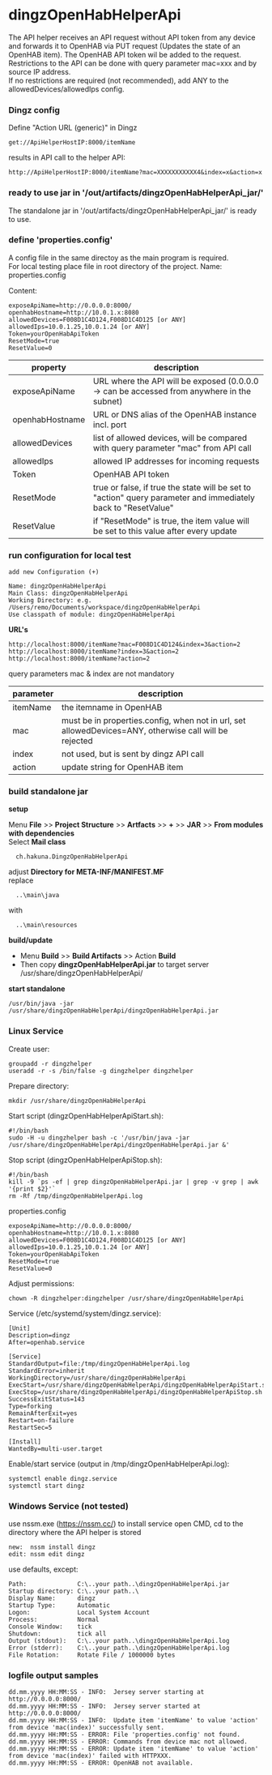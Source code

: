 # dingzOpenHabHelperApi

The API helper receives an API request without API token from any device and forwards it to OpenHAB via PUT request (Updates the state of an OpenHAB item). The OpenHAB API token wil be added to the request.  
Restrictions to the API can be done with query parameter mac=xxx and by source IP address.  
If no restrictions are required (not recommended), add ANY to the allowedDevices/allowedIps config.  

### Dingz config  
Define "Action URL (generic)" in Dingz  
```
get://ApiHelperHostIP:8000/itemName
```
results in API call to the helper API:
```
http://ApiHelperHostIP:8000/itemName?mac=XXXXXXXXXXX4&index=x&action=x  
```

### ready to use jar in '/out/artifacts/dingzOpenHabHelperApi_jar/'
The standalone jar in '/out/artifacts/dingzOpenHabHelperApi_jar/' is ready to use.  

### define 'properties.config'
A config file in the same directoy as the main program is required.  
For local testing place file in root directory of the project.
Name: properties.config  
  
Content:
```
exposeApiName=http://0.0.0.0:8000/
openhabHostname=http://10.0.1.x:8080
allowedDevices=F008D1C4D124,F008D1C4D125 [or ANY]
allowedIps=10.0.1.25,10.0.1.24 [or ANY]
Token=yourOpenHabApiToken
ResetMode=true
ResetValue=0
```
property | description |
--- | --- |
exposeApiName | URL where the API will be exposed (0.0.0.0 -> can be accessed from anywhere in the subnet) |
openhabHostname | URL or DNS alias of the OpenHAB instance incl. port |
allowedDevices | list of allowed devices, will be compared with query parameter "mac" from API call |
allowedIps | allowed IP addresses for incoming requests |
Token | OpenHAB API token |
ResetMode | true or false, if true the state will be set to "action" query parameter and immediately back to "ResetValue" |
ResetValue | if "ResetMode" is true, the item value will be set to this value after every update |

### run configuration for local test
```
add new Configuration (+)

Name: dingzOpenHabHelperApi
Main Class: dingzOpenHabHelperApi
Working Directory: e.g. /Users/remo/Documents/workspace/dingzOpenHabHelperApi
Use classpath of module: dingzOpenHabHelperApi
```

**URL's**
```
http://localhost:8000/itemName?mac=F008D1C4D124&index=3&action=2  
http://localhost:8000/itemName?index=3&action=2  
http://localhost:8000/itemName?action=2  
```
query parameters mac & index are not mandatory  

parameter | description |
--- | --- |
itemName | the itemname in OpenHAB |
mac | must be in properties.config, when not in url, set allowedDevices=ANY, otherwise call will be rejected |
index | not used, but is sent by dingz API call |
action | update string for OpenHAB item |


### build standalone jar
**setup**

Menu **File** >> **Project Structure** >> **Artfacts** >> **+** >> **JAR** >> **From modules with dependencies**  
Select **Mail class**  
```
  ch.hakuna.DingzOpenHabHelperApi
```
adjust **Directory for META-INF/MANIFEST.MF**  
replace
```  
  ..\main\java
```
  with  
```
  ..\main\resources
```
  
**build/update**
- Menu **Build** >> **Build Artifacts** >> Action **Build**
- Then copy **dingzOpenHabHelperApi.jar** to target server /usr/share/dingzOpenHabHelperApi/
  
**start standalone**  
``` 
/usr/bin/java -jar /usr/share/dingzOpenHabHelperApi/dingzOpenHabHelperApi.jar
```
  
### Linux Service  
Create user:
```
groupadd -r dingzhelper  
useradd -r -s /bin/false -g dingzhelper dingzhelper
```
Prepare directory:
```
mkdir /usr/share/dingzOpenHabHelperApi
```
Start script (dingzOpenHabHelperApiStart.sh):
```
#!/bin/bash
sudo -H -u dingzhelper bash -c '/usr/bin/java -jar /usr/share/dingzOpenHabHelperApi/dingzOpenHabHelperApi.jar &'
```
Stop script (dingzOpenHabHelperApiStop.sh):
```
#!/bin/bash
kill -9 `ps -ef | grep dingzOpenHabHelperApi.jar | grep -v grep | awk '{print $2}'`
rm -Rf /tmp/dingzOpenHabHelperApi.log
```
properties.config
```
exposeApiName=http://0.0.0.0:8000/
openhabHostname=http://10.0.1.x:8080
allowedDevices=F008D1C4D124,F008D1C4D125 [or ANY]
allowedIps=10.0.1.25,10.0.1.24 [or ANY]
Token=yourOpenHabApiToken
ResetMode=true
ResetValue=0
```
Adjust permissions:
```
chown -R dingzhelper:dingzhelper /usr/share/dingzOpenHabHelperApi
```
Service (/etc/systemd/system/dingz.service):
```
[Unit]
Description=dingz
After=openhab.service

[Service]
StandardOutput=file:/tmp/dingzOpenHabHelperApi.log
StandardError=inherit
WorkingDirectory=/usr/share/dingzOpenHabHelperApi
ExecStart=/usr/share/dingzOpenHabHelperApi/dingzOpenHabHelperApiStart.sh
ExecStop=/usr/share/dingzOpenHabHelperApi/dingzOpenHabHelperApiStop.sh
SuccessExitStatus=143
Type=forking
RemainAfterExit=yes
Restart=on-failure
RestartSec=5

[Install]
WantedBy=multi-user.target
```
Enable/start service (output in /tmp/dingzOpenHabHelperApi.log):
```
systemctl enable dingz.service
systemctl start dingz
```

### Windows Service (not tested)
use nssm.exe (https://nssm.cc/)
to install service open CMD, cd to the directory where the API helper is stored

```
new:  nssm install dingz
edit: nssm edit dingz  
```

use defaults, except:
```
Path:              C:\..your path..\dingzOpenHabHelperApi.jar
Startup directory: C:\..your path..\
Display Name:      dingz
Startup Type:      Automatic
Logon:             Local System Account
Process:           Normal
Console Window:    tick
Shutdown:          tick all
Output (stdout):   C:\..your path..\dingzOpenHabHelperApi.log
Error (stderr):    C:\..your path..\dingzOpenHabHelperApi.log
File Rotation:     Rotate File / 1000000 bytes
```

### logfile output samples
```
dd.mm.yyyy HH:MM:SS - INFO:  Jersey server starting at http://0.0.0.0:8000/
dd.mm.yyyy HH:MM:SS - INFO:  Jersey server started at http://0.0.0.0:8000/
dd.mm.yyyy HH:MM:SS - INFO:  Update item 'itemName' to value 'action' from device 'mac(index)' successfully sent.
dd.mm.yyyy HH:MM:SS - ERROR: File 'properties.config' not found.
dd.mm.yyyy HH:MM:SS - ERROR: Commands from device mac not allowed.
dd.mm.yyyy HH:MM:SS - ERROR: Update item 'itemName' to value 'action' from device 'mac(index)' failed with HTTPXXX.
dd.mm.yyyy HH:MM:SS - ERROR: OpenHAB not available.
```
